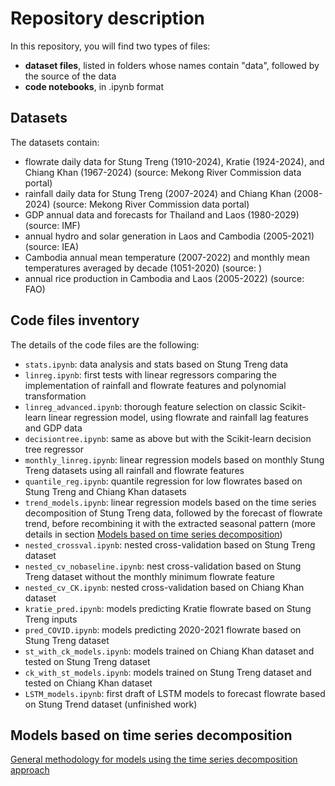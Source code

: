 # Repository description
In this repository, you will find two types of files:
- **dataset files**, listed in folders whose names contain "data", followed by the source of the data
- **code notebooks**, in .ipynb format

## Datasets
The datasets contain:
- flowrate daily data for Stung Treng (1910-2024), Kratie (1924-2024), and Chiang Khan (1967-2024) (source: Mekong River Commission data portal)
- rainfall daily data for Stung Treng (2007-2024) and Chiang Khan (2008-2024) (source: Mekong River Commission data portal)
- GDP annual data and forecasts for Thailand and Laos (1980-2029) (source: IMF)
- annual hydro and solar generation in Laos and Cambodia (2005-2021) (source: IEA)
- Cambodia annual mean temperature (2007-2022) and monthly mean temperatures averaged by decade (1051-2020) (source: )
- annual rice production in Cambodia and Laos (2005-2022) (source: FAO)

## Code files inventory

The details of the code files are the following:
- `stats.ipynb`: data analysis and stats based on Stung Treng data
- `linreg.ipynb`: first tests with linear regressors comparing the implementation of rainfall and flowrate features and polynomial transformation
- `linreg_advanced.ipynb`: thorough feature selection on classic Scikit-learn linear regression model, using flowrate and rainfall lag features and GDP data
- `decisiontree.ipynb`: same as above but with the Scikit-learn decision tree regressor
- `monthly_linreg.ipynb`: linear regression models based on monthly Stung Treng datasets using all rainfall and flowrate features
- `quantile_reg.ipynb`: quantile regression for low flowrates based on Stung Treng and Chiang Khan datasets
- `trend_models.ipynb`: linear regression models based on the time series decomposition of Stung Treng data, followed by the forecast of flowrate trend, before recombining it with the extracted seasonal pattern (more details in section [Models based on time series decomposition](#models-based-on-time-series-decomposition))
- `nested_crossval.ipynb`: nested cross-validation based on Stung Treng dataset
- `nested_cv_nobaseline.ipynb`: nest cross-validation based on Stung Treng dataset without the monthly minimum flowrate feature
- `nested_cv_CK.ipynb`: nested cross-validation based on Chiang Khan dataset
- `kratie_pred.ipynb`: models predicting Kratie flowrate based on Stung Treng inputs
- `pred_COVID.ipynb`: models predicting 2020-2021 flowrate based on Stung Treng dataset
- `st_with_ck_models.ipynb`: models trained on Chiang Khan dataset and tested on Stung Treng dataset
- `ck_with_st_models.ipynb`: models trained on Stung Treng dataset and tested on Chiang Khan dataset
- `LSTM_models.ipynb`: first draft of LSTM models to forecast flowrate based on Stung Trend dataset (unfinished work)

## Models based on time series decomposition
[General methodology for models using the time series decomposition approach](images/method_timeseries.png)
